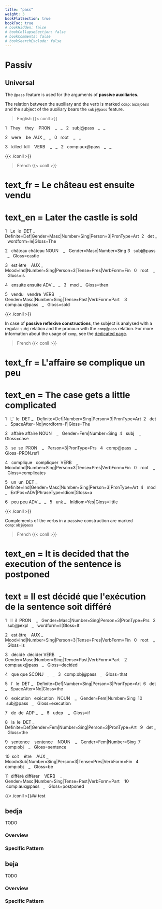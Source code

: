 ```yaml
---
title: "pass"
weight: 3
bookFlatSection: true
bookToc: true
# bookHidden: false
# bookCollapseSection: false
# bookComments: false
# bookSearchExclude: false
---
```

# Passiv

## Universal

The `@pass` feature is used for the arguments of **passive auxiliaries**.

The relation between the auxiliary and the verb is marked `comp:aux@pass` and the subject of the auxiliary bears the `subj@pass` feature.

  
> English
{{< conll >}}

1   They    they    PRON    _   _   2   subj@pass   _   _

2   were    be  AUX _   _   0   root    _   _

3   killed  kill    VERB    _   _   2   comp:aux@pass   _   _

{{< /conll >}}

> French
{{< conll >}}

# text_fr = Le château est ensuite vendu
# text_en = Later the castle is sold

1   Le  le  DET _   Definite=Def|Gender=Masc|Number=Sing|Person=3|PronType=Art  2   det _   wordform=le|Gloss=The

2   château château NOUN    _   Gender=Masc|Number=Sing 3   subj@pass   _   Gloss=castle

3   est être    AUX _   Mood=Ind|Number=Sing|Person=3|Tense=Pres|VerbForm=Fin   0   root    _   Gloss=is

4   ensuite ensuite ADV _   _   3   mod _   Gloss=then

5   vendu   vendre  VERB    _   Gender=Masc|Number=Sing|Tense=Past|VerbForm=Part    3   comp:aux@pass   _   Gloss=sold

{{< /conll >}}

In case of **passive reflexive constructions**, the subject is analysed with a regular `subj` relation and the pronoun with the `comp@pass` relation. For more information about the usage of `comp`, see the [dedicated page](../Syntactic_relations/comp/_index.md).

  > French
{{< conll >}}

# text_fr = L'affaire se complique un peu

# text_en = The case gets a little complicated

1   L'  le  DET _   Definite=Def|Number=Sing|Person=3|PronType=Art  2   det _   SpaceAfter=No|wordform=l'|Gloss=The

2   affaire affaire NOUN    _   Gender=Fem|Number=Sing  4   subj    _   Gloss=case

3   se  se  PRON    _   Person=3|PronType=Prs   4   comp@pass   _   Gloss=PRON.refl

4   complique   compliquer  VERB    _   Mood=Ind|Number=Sing|Person=3|Tense=Pres|VerbForm=Fin   0   root    _   Gloss=complicates

5   un  un  DET _   Definite=Ind|Gender=Masc|Number=Sing|Person=3|PronType=Art  4   mod _   ExtPos=ADV|PhraseType=Idiom|Gloss=a

6   peu peu ADV _   _   5   unk _   InIdiom=Yes|Gloss=little

{{< /conll >}}

Complements of the verbs in a passive construction are marked `comp:obj@pass`

> French
{{< conll >}}

# text_en = It is decided that the execution of the sentence is postponed

# text = Il est décidé que l'exécution de la sentence soit différé

1   Il  il  PRON    _   Gender=Masc|Number=Sing|Person=3|PronType=Prs   2   subj@expl   _   wordform=il|Gloss=It

2   est être    AUX _   Mood=Ind|Number=Sing|Person=3|Tense=Pres|VerbForm=Fin   0   root    _   Gloss=is

3   décidé  décider VERB    _   Gender=Masc|Number=Sing|Tense=Past|VerbForm=Part    2   comp:aux@pass   _   Gloss=decided

4   que que SCONJ   _   _   3   comp:obj@pass   _   Gloss=that

5   l'  le  DET _   Definite=Def|Number=Sing|Person=3|PronType=Art  6   det _   SpaceAfter=No|Gloss=the

6   exécution   exécution   NOUN    _   Gender=Fem|Number=Sing  10  subj@pass   _   Gloss=execution

7   de  de  ADP _   _   6   udep    _   Gloss=if

8   la  le  DET _   Definite=Def|Gender=Fem|Number=Sing|Person=3|PronType=Art   9   det _   Gloss=the

9   sentence    sentence    NOUN    _   Gender=Fem|Number=Sing  7   comp:obj    _   Gloss=sentence

10  soit    être    AUX _   Mood=Sub|Number=Sing|Person=3|Tense=Pres|VerbForm=Fin   4   comp:obj    _   Gloss=be

11  différé différer    VERB    _   Gender=Masc|Number=Sing|Tense=Past|VerbForm=Part    10  comp:aux@pass   _   Gloss=postponed

{{< /conll >}}## test 










## bedja

TODO
### Overview

### Specific Pattern




## beja

TODO
### Overview

### Specific Pattern


